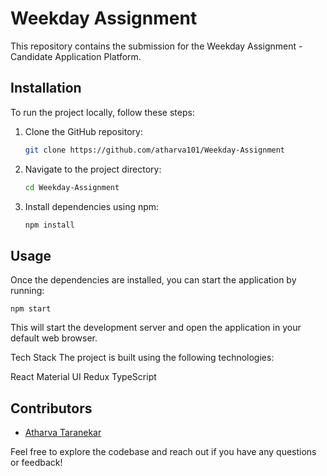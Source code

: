 # Weekday Assignment

This repository contains the submission for the Weekday Assignment - Candidate Application Platform.

## Installation

To run the project locally, follow these steps:

1. Clone the GitHub repository:

   ```bash
   git clone https://github.com/atharva101/Weekday-Assignment


2. Navigate to the project directory:

   ```bash
   cd Weekday-Assignment

3. Install dependencies using npm:
   ```bash
   npm install

## Usage

Once the dependencies are installed, you can start the application by running:

   
    npm start

This will start the development server and open the application in your default web browser.

Tech Stack
The project is built using the following technologies:

React
Material UI
Redux
TypeScript


## Contributors
- [Atharva Taranekar](https://github.com/atharva101)

Feel free to explore the codebase and reach out if you have any questions or feedback!

